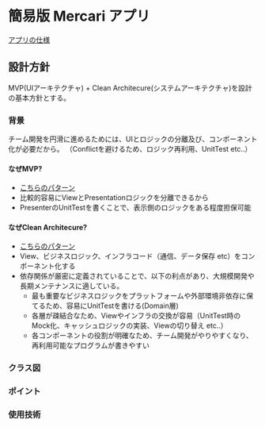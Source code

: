 # 簡易版 Mercari アプリ
[アプリの仕様](https://github.com/m-rec/a42a09b1d39a68e43610a2cf54d9a5bbfaa0ec3a/blob/master/SKILL_TEST.ja.md#%E3%82%A2%E3%83%97%E3%83%AA%E3%81%AE%E6%9C%80%E4%BD%8E%E9%99%90%E3%81%AE%E4%BB%95%E6%A7%98)

## 設計方針
MVP(UIアーキテクチャ) + Clean Architecure(システムアーキテクチャ)を設計の基本方針とする。

### 背景
チーム開発を円滑に進めるためには、UIとロジックの分離及び、コンポーネント化が必要だから。
（Conflictを避けるため、ロジック再利用、UnitTest etc..）

#### なぜMVP?
- [こちらのパターン](https://qiita.com/k-kagurazaka@github/items/062e21ab769773aa319a#%E3%83%91%E3%82%BF%E3%83%BC%E3%83%B32-model-view-presenter-mvp)
- 比較的容易にViewとPresentationロジックを分離できるから
- PresenterのUnitTestを書くことで、表示側のロジックをある程度担保可能

#### なぜClean Architecure?
- [こちらのパターン](https://blog.cleancoder.com/uncle-bob/2012/08/13/the-clean-architecture.html)
- View、ビジネスロジック、インフラコード（通信、データ保存 etc）をコンポーネント化する
- 依存関係が厳密に定義されていることで、以下の利点があり、大規模開発や長期メンテナンスに適している。
  - 最も重要なビジネスロジックをプラットフォームや外部環境非依存に保てるため、容易にUnitTestを書ける(Domain層)
  - 各層が疎結合なため、Viewやインフラの交換が容易（UnitTest時のMock化、キャッシュロジックの実装、Viewの切り替え etc..）
  - 各コンポーネントの役割が明確なため、チーム開発がやりやすくなり、再利用可能なプログラムが書きやすい

### クラス図

### ポイント

### 使用技術
